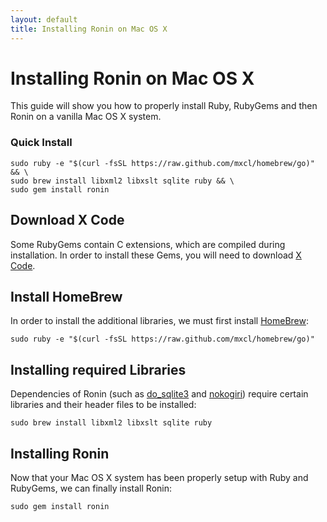 ```yaml
---
layout: default
title: Installing Ronin on Mac OS X
---
```


# Installing Ronin on Mac OS X

This guide will show you how to properly install Ruby, RubyGems and then
Ronin on a vanilla Mac OS X system.

### Quick Install

    sudo ruby -e "$(curl -fsSL https://raw.github.com/mxcl/homebrew/go)" && \
    sudo brew install libxml2 libxslt sqlite ruby && \
    sudo gem install ronin

## Download X Code

Some RubyGems contain C extensions, which are compiled during installation.
In order to install these Gems, you will need to download
[X Code](http://developer.apple.com/xcode/).

## Install HomeBrew

In order to install the additional libraries, we must first install
[HomeBrew](http://mxcl.github.com/homebrew/):

    sudo ruby -e "$(curl -fsSL https://raw.github.com/mxcl/homebrew/go)"

## Installing required Libraries

Dependencies of Ronin (such as [do_sqlite3](http://rubygems.org/gems/do_sqlite3) and
[nokogiri](http://rubygems.org/gems/nokogiri)) require certain libraries and
their header files to be installed:

    sudo brew install libxml2 libxslt sqlite ruby

## Installing Ronin

Now that your Mac OS X system has been properly setup with Ruby and RubyGems,
we can finally install Ronin:

    sudo gem install ronin

